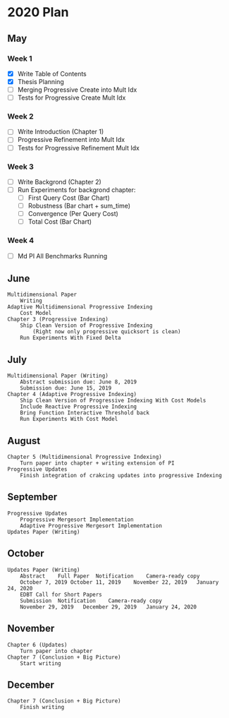 # 2020 Plan
## May
### Week 1
- [x] Write Table of Contents
- [x] Thesis Planning
- [ ] Merging Progressive Create into Mult Idx
- [ ] Tests for Progressive Create Mult Idx

### Week 2
- [ ] Write Introduction (Chapter 1)
- [ ] Progressive Refinement into Mult Idx
- [ ] Tests for Progressive Refinement Mult Idx

### Week 3
- [ ] Write Backgrond (Chapter 2)
- [ ] Run Experiments for backgrond chapter:
	- [ ] First Query Cost (Bar Chart)
	- [ ] Robustness (Bar chart + sum_time)
	- [ ] Convergence (Per Query Cost)
	- [ ] Total Cost (Bar Chart)

### Week 4
- [ ] Md PI All Benchmarks Running

## June
	Multidimensional Paper 
		Writing
	Adaptive Multidimensional Progressive Indexing
		Cost Model
	Chapter 3 (Progressive Indexing)
		Ship Clean Version of Progressive Indexing 
			(Right now only progressive quicksort is clean)
		Run Experiments With Fixed Delta
## July
	Multidimensional Paper (Writing)
		Abstract submission due: June 8, 2019
		Submission due: June 15, 2019
	Chapter 4 (Adaptive Progressive Indexing)
		Ship Clean Version of Progressive Indexing With Cost Models
		Include Reactive Progressive Indexing
		Bring Function Interactive Threshold back
		Run Experiments With Cost Model	
## August
	Chapter 5 (Multidimensional Progressive Indexing)
		Turn paper into chapter + writing extension of PI
	Progressive Updates
		Finish integration of crakcing updates into progressive Indexing
## September
	Progressive Updates
		Progressive Mergesort Implementation
		Adaptive Progressive Mergesort Implementation
	Updates Paper (Writing)
## October
	Updates Paper (Writing)
		Abstract	Full Paper	Notification	Camera-ready copy
		October 7, 2019	October 11, 2019	November 22, 2019	January 24, 2020
		EDBT Call for Short Papers
		Submission	Notification	Camera-ready copy
		November 29, 2019	December 29, 2019	January 24, 2020
## November
	Chapter 6 (Updates)
		Turn paper into chapter
	Chapter 7 (Conclusion + Big Picture)
		Start writing
## December
	Chapter 7 (Conclusion + Big Picture)
		Finish writing